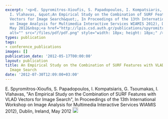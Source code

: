 ```yaml
---
excerpt: '<p>E. Spyromitros-Xioufis, S. Papadopoulos, I. Kompatsiaris, G. Tsoumakas,
  I. Vlahavas, &quot;An Empirical Study on the Combination of SURF Features with VLAD
  Vectors for Image Search&quot;, In Proceedings of the 13th International Workshop
  on Image Analysis for Multimedia Interactive Services WIAMIS 2012), Dublin, Ireland,
  May 2012&nbsp;<a href="http://lpis.csd.auth.gr/publications/spyromitrosWIAMIS2012.pdf"><img
  alt="" src="/files/pdf/pdf.png" style="width: 18px; height: 18px;" /></a></p>'
types: publication
tags:
- conference_publications
images: []
publication_date: '2012-05-17T00:00:00'
layout: publication
title: An Empirical Study on the Combination of SURF Features with VLAD Vectors for
  Image Search
date: '2012-07-30T12:09:00+03:00'
---
```

<p>E. Spyromitros-Xioufis, S. Papadopoulos, I. Kompatsiaris, G. Tsoumakas, I. Vlahavas, &quot;An Empirical Study on the Combination of SURF Features with VLAD Vectors for Image Search&quot;, In Proceedings of the 13th International Workshop on Image Analysis for Multimedia Interactive Services WIAMIS 2012), Dublin, Ireland, May 2012&nbsp;<a href="http://lpis.csd.auth.gr/publications/spyromitrosWIAMIS2012.pdf"><img alt="" src="/files/pdf/pdf.png" style="width: 18px; height: 18px;" /></a></p>
